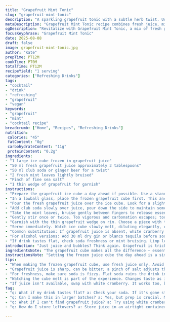 ```yaml
---
title: "Grapefruit Mint Tonic"
slug: "grapefruit-mint-tonic"
description: "A sparkling grapefruit tonic with a subtle herb twist. Uses fresh grapefruit juice and splash of club soda instead of tonic for brightness. Adds fresh mint leaves and a pinch of sea salt to cut bitterness. Served over a frozen grapefruit cube to chill and slowly release flavor. Versatile with or without alcohol, swap soda with ginger beer for zest. Simple, crisp, refreshing. Vegan and allergen-free. Quick prep. Classic lowball glass. Citrus acidity with herbal freshness. Easy to scale or tweak based on mood and pantry."
metaDescription: "Grapefruit Mint Tonic recipe combines fresh juice, mint, and a unique ice cube for a refreshing drink experience."
ogDescription: "Revitalize with Grapefruit Mint Tonic, a mix of fresh grapefruit, mint, and soda for a refreshing sip full of flavor."
focusKeyphrase: "Grapefruit Mint Tonic"
date: 2025-08-08
draft: false
image: grapefruit-mint-tonic.jpg
author: "Kate"
prepTime: PT12M
cookTime: PT0M
totalTime: PT12M
recipeYield: "1 serving"
categories: ["Refreshing Drinks"]
tags:
- "cocktail"
- "drink"
- "refreshing"
- "grapefruit"
- "vegan"
keywords:
- "grapefruit"
- "mint"
- "cocktail recipe"
breadcrumb: ["Home", "Recipes", "Refreshing Drinks"]
nutrition: 
 calories: "45"
 fatContent: "0g"
 carbohydrateContent: "11g"
 proteinContent: "0.2g"
ingredients:
- "1 large ice cube frozen in grapefruit juice"
- "50 ml fresh grapefruit juice approximately 3 tablespoons"
- "50 ml club soda or ginger beer for a twist"
- "2 fresh mint leaves lightly bruised"
- "Pinch of fine sea salt"
- "1 thin wedge of grapefruit for garnish"
instructions:
- "Prepare the grapefruit ice cube a day ahead if possible. Use a standard ice tray, fill with fresh grapefruit juice, freeze solid. It controls dilution and adds layers of flavor as it melts."
- "In a lowball glass, place the frozen grapefruit cube first. This anchors the glass and keeps drink cooler without watering down immediately."
- "Pour the fresh grapefruit juice over the ice cube. Look for a slightly pulpy texture. The aroma should jump out — bright, sharp, fresh. No bitterness creeping in; if bitterness is harsh, add a tiny pinch of sea salt to balance."
- "Add club soda slowly over juice, pour down the side to maintain some fizz. If ginger beer is used instead, expect a warmer spice note — great variation if you want complexity."
- "Take the mint leaves, bruise gently between fingers to release essential oils, then drop them in the glass. Aromatic lift but not overpowering."
- "Gently stir once or twice. Too vigorous and carbonation escapes; too little, flavors don’t meld. Just enough to swirl aromas."
- "Garnish with the thin grapefruit wedge on rim. Choose a piece with thin peel and minimal pith for cleaner taste. Avoid thick peel; it can add unwanted bitterness."
- "Serve immediately. Watch ice cube slowly melt, diluting elegantly, changing the drink’s profile over time."
- "Common substitution: If grapefruit juice is absent, white cranberry juice or a mild pink grapefruit soda can work but aim to adjust salt slightly to keep flavor balance."
- "For alcohol versions: Add 30 ml dry gin or blanco tequila before soda. The herbal or citrus notes in spirit should complement mint and grapefruit."
- "If drink tastes flat, check soda freshness or mint bruising. Limp leaves offer nothing and stale soda kills fizz."
introduction: "Just juice and bubbles? Think again. Grapefruit is tricky — mouth-puckering bitterness can overwhelm or dull your palate. The kicker here: frozen juice cube. Locks in intense flavor, chills without early dilution. Mint leaves slap freshness in. Splash of sea salt? Brings citrus alive, tames bitterness. Club soda keeps it light; swap ginger beer when spice feels right. A small twist on your tonic repertoire, simple but sharp. No gimmicks, technical finesse. Quick assembly, watch for fizz and aroma, that’s the cue. Master balance, and you’ve got a refined refresher for any moment, boozed or dry. Believe me, the right tools taste better."
ingredientsNote: "The grapefruit cube makes all the difference — essential for slow flavor release and temperature control. Normal ice does the opposite: waters down too fast, kills the punch. Fresh juice must be strained to avoid pulp overload but a little pulp is welcome for texture. Mint, not mozzarella, so crush lightly but don’t pulverize. Mint’s natural menthol oils are volatile; too much bruising turns it bitter. Sea salt is not optional; even a pinch transforms the whole drink, counterbalancing citrus notes. Herb substitution? Basil or thyme can work but shift to gentler bruising techniques. Club soda is preferred for neutral bubbles; tonic is common but can interfere with intended crispness. Choose clean, fresh bottles, not flat."
instructionsNote: "Setting the frozen juice cube the day ahead is a simple prep but critical step. It’s foundation, controls drink dilution over time — a slow reveal of sweetness and acidity. Pour soda gently, down glass edge, to maintain carbonation; fizz is your friend here. Bruising mint leaves is science — too light and oil won’t release; too hard and bitterness dominates. The single gentle stir is to combine without losing fizz. Garnish placement is more than decoration; proper wedge peel thickness affects final aroma and bitterness levels. Note visual cues: fresh juice is ruby, clean looking; dull or cloudy signals oxidized or old. Floating pulp should be minimal; if excessive, strain longer next time. Adjustments made on sensory input — learn to trust taste, aroma, look."
tips:
- "When making the frozen grapefruit cube, use fresh juice only. Avoid any pulp overload—aim for smooth but slightly thick. Strain if needed. The cube is not just for chill; it unlocks flavor as it melts. Essential in balancing drink characteristics."
- "Grapefruit juice is sharp, can be bitter; a pinch of salt adjusts that. Remember: not too much bruising on the mint; too much oil turns flavor bitter. Lightly touch leaves between fingers, just enough to release the freshness without overpowering the drink."
- "For freshness, make sure soda is fizzy. Flat soda ruins the drink instantly; freshness counts here. Test soda before adding; taste the bubbles. If using ginger beer, spice notes can change drink dynamics. Experiment but keep the balance."
- "Watching the cube melt is part of the experience. Changes taste as ice melts; flavors evolve. Smooth or sharp? Notice how the aromas shift, too; watch for those sensory cues. The drink should not be stagnant, it should have character."
- "If juice isn't available, swap with white cranberry. It works too, but tweak the salt. Balancing acidity is key. For a twist, add a spirit—gin or tequila—something dry. Test with less at first, add more if needed. Flavor harmony matters."
faq:
- "q: What if my drink tastes flat? a: Check your soda. If it's gone stale, no fizz—test. Mint needs to be fresh too. Limp leaves won't help; discard them and start again. Freshness matters on all fronts."
- "q: Can I make this in larger batches? a: Yes, but prep is crucial. Make enough cubes ahead of time to control dilution. Adjust ratios. Each serving needs proper balance. Scale up but don't compromise on flavor. Keep ingredients proportionate."
- "q: What if I can't find grapefruit juice? a: Try using white cranberry juice. Taste it first—adjust salt afterward. Avoid overusing generic sodas; they can dull flavors. Fresh juices shine here; compromise where you must but keep intentions."
- "q: How do I store leftovers? a: Store juice in an airtight container; use within two days. For mint, refrigerate wrapped in damp paper. Use for fresh garnish next time. Don't let them wilt; wilted mint is no good."

---
```

